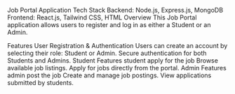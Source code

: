  Job Portal Application
Tech Stack
Backend: Node.js, Express.js, MongoDB
Frontend: React.js, Tailwind CSS, HTML
Overview
This Job Portal application allows users to register and log in as either a Student or an Admin.

Features
User Registration & Authentication
Users can create an account by selecting their role: Student or Admin.
Secure authentication for both Students and Admins.
Student Features student apply for the job
Browse available job listings.
Apply for jobs directly from the portal.
Admin Features admin post the job 
Create and manage job postings.
View applications submitted by students.
